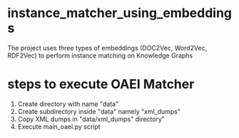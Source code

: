 # instance_matcher_using_embeddings
The project uses three types of embeddings (DOC2Vec, Word2Vec, RDF2Vec) to perform instance matching on Knowledge Graphs



# steps to execute OAEI Matcher
1. Create directory with name "data"
2. Create subdirectory inside "data" namely "xml_dumps"
3. Copy XML dumps in "data/xml_dumps" directory"
4. Execute main_oaei.py script
